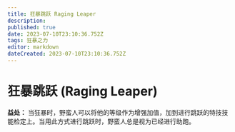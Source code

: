 ```yaml
---
title: 狂暴跳跃 Raging Leaper
description: 
published: true
date: 2023-07-10T23:10:36.752Z
tags: 狂暴之力
editor: markdown
dateCreated: 2023-07-10T23:10:36.752Z
---
```


# 狂暴跳跃 (Raging Leaper)

**益处：** 当狂暴时，野蛮人可以将他的等级作为增强加值，加到进行跳跃的特技技能检定上。当用此方式进行跳跃时，野蛮人总是视为已经进行助跑。
